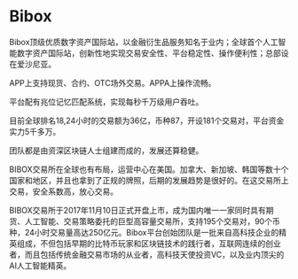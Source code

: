 # Bibox

Bibox顶级优质数字资产国际站，以金融衍生品服务知名于业内；全球首个人工智能数字资产国际站，创新性地实现交易安全性、平台稳定性、操作便利性；总部设在爱沙尼亚。

APP上支持现货、合约、OTC场外交易。APPA上操作流畅。

平台配有兆位记忆匹配系统，实现每秒千万级用户吞吐。

目前全球排名18,24小时的交易额为36亿，币种87，开设181个交易对，平台资金实力5千多万。

团队都是由资深区块链人士组建而成的，发展还算稳健。

BIBOX交易所在全球也有布局，运营中心在美国。加拿大、新加坡、韩国等数十个国家和地区，并且也拿到了正规的牌照，后期的发展趋势是很好的。在这交易所上交易，安全系数高，放心交易。

BIBOX交易所于2017年11月10日正式开盘上市，成为国内唯一一家同时具有期货、人工智能、交易策略委托的巨型高容量交易所，支持195个交易对，90个币种，24小时交易量高达250亿元。Bibox平台创始团队是一批来自高科技企业的精英组成，不但包括早期的比特币玩家和区块链技术的践行者，互联网连续的创业者，而且包括传统金融交易市场的从业者，高科技天使投资VC，以及业内顶尖的AI人工智能精英。


